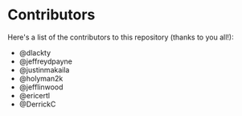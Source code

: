 # Contributors

Here's a list of the contributors to this repository (thanks to you all!):

* @dlackty
* @jeffreydpayne
* @justinmakaila
* @holyman2k
* @jefflinwood
* @ericertl
* @DerrickC
